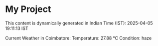 # My Project

This content is dynamically generated in Indian Time (IST): 2025-04-05 19:11:13 IST


Current Weather in Coimbatore:
Temperature: 27.88 °C
Condition: haze
